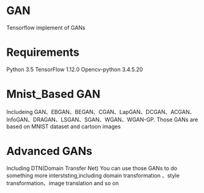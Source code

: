 # GAN
Tensorflow implement of GANs 

# Requirements
Python 3.5
TensorFlow 1.12.0
Opencv-python 3.4.5.20

# Mnist_Based GAN
Includeing GAN、EBGAN、BEGAN、CGAN、LapGAN、DCGAN、ACGAN、InfoGAN、DRAGAN、LSGAN、SGAN、WGAN、WGAN-GP.
Those GANs are based on MNIST dataset and cartoon images

# Advanced GANs
Including DTN(Domain Transfer Net)
You can use those GANs to do something more interststing,including domain transformation 、style transformation、image translation and so on


